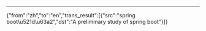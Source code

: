 ---
{"from":"zh","to":"en","trans_result":[{"src":"spring boot\u521d\u63a2","dst":"A preliminary study of spring boot"}]}